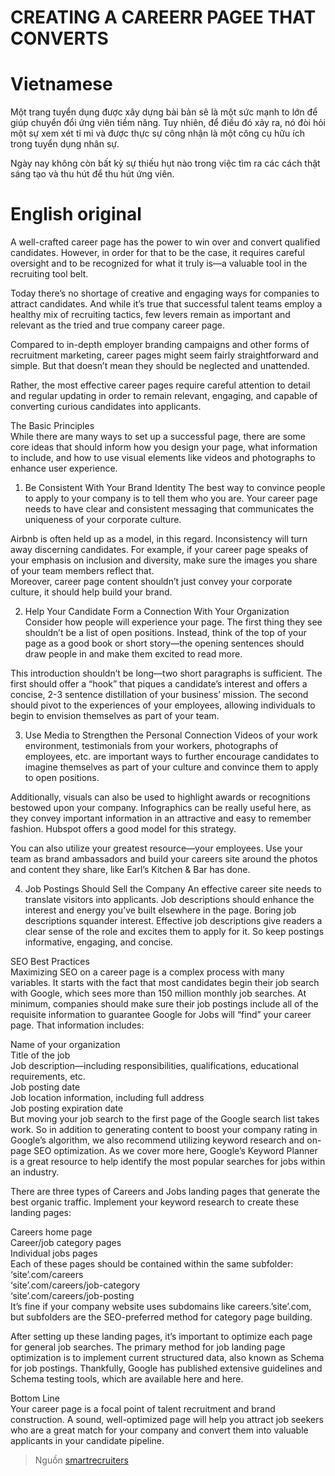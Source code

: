 # CREATING A CAREERR PAGEE THAT CONVERTS


# Vietnamese 
Một trang tuyển dụng được xây dựng bài bản sẽ là một sức mạnh to lớn để giúp chuyển đổi ứng viên tiềm năng. Tuy nhiên, để điều đó xảy ra, nó đòi hỏi một sự xem xét tỉ mỉ và được thực sự công nhận là một công cụ hữu ích trong tuyển dụng nhân sự.  

Ngày nay không còn bất kỳ sự thiếu hụt nào trong việc tìm ra các cách thật sáng tạo và thu hút để thu hút ứng viên.  

# English original  
A well-crafted career page has the power to win over and convert qualified candidates. However, in order for that to be the case, it requires careful oversight and to be recognized for what it truly is—a valuable tool in the recruiting tool belt.  

Today there’s no shortage of creative and engaging ways for companies to attract candidates. And while it’s true that successful talent teams employ a healthy mix of recruiting tactics, few levers remain as important and relevant as the tried and true company career page.  

Compared to in-depth employer branding campaigns and other forms of recruitment marketing, career pages might seem fairly straightforward and simple. But that doesn’t mean they should be neglected and unattended.  

Rather, the most effective career pages require careful attention to detail and regular updating in order to remain relevant, engaging, and capable of converting curious candidates into applicants.  

The Basic Principles  
While there are many ways to set up a successful page, there are some core ideas that should inform how you design your page, what information to include, and how to use visual elements like videos and photographs to enhance user experience.  

1. Be Consistent With Your Brand Identity 
The best way to convince people to apply to your company is to tell them who you are. Your career page needs to have clear and consistent messaging that communicates the uniqueness of your corporate culture.  

Airbnb is often held up as a model, in this regard. Inconsistency will turn away discerning candidates. For example, if your career page speaks of your emphasis on inclusion and diversity, make sure the images you share of your team members reflect that.  
Moreover, career page content shouldn’t just convey your corporate culture, it should help build your brand.  

2. Help Your Candidate Form a Connection With Your Organization
Consider how people will experience your page. The first thing they see shouldn’t be a list of open positions. Instead, think of the top of your page as a good book or short story—the opening sentences should draw people in and make them excited to read more.  

This introduction shouldn’t be long—two short paragraphs is sufficient. The first should offer a “hook” that piques a candidate’s interest and offers a concise, 2-3 sentence distillation of your business’ mission. The second should pivot to the experiences of your employees, allowing individuals to begin to envision themselves as part of your team.  

3. Use Media to Strengthen the Personal Connection
Videos of your work environment, testimonials from your workers, photographs of employees, etc. are important ways to further encourage candidates to imagine themselves as part of your culture and convince them to apply to open positions.  

Additionally, visuals can also be used to highlight awards or recognitions bestowed upon your company. Infographics can be really useful here, as they convey important information in an attractive and easy to remember fashion. Hubspot offers a good model for this strategy.  

You can also utilize your greatest resource—your employees. Use your team as brand ambassadors and build your careers site around the photos and content they share, like Earl’s Kitchen & Bar has done.  

4. Job Postings Should Sell the Company
An effective career site needs to translate visitors into applicants. Job descriptions should enhance the interest and energy you’ve built elsewhere in the page. Boring job descriptions squander interest. Effective job descriptions give readers a clear sense of the role and excites them to apply for it. So keep postings informative, engaging, and concise.  

SEO Best Practices  
Maximizing SEO on a career page is a complex process with many variables. It starts with the fact that most candidates begin their job search with Google, which sees more than 150 million monthly job searches. At minimum, companies should make sure their job postings include all of the requisite information to guarantee Google for Jobs will “find” your career page. That information includes:

 
Name of your organization  
Title of the job  
Job description—including responsibilities, qualifications, educational requirements, etc.  
Job posting date  
Job location information, including full address  
Job posting expiration date  
But moving your job search to the first page of the Google search list takes work. So in addition to generating content to boost your company rating in Google’s algorithm, we also recommend utilizing keyword research and on-page SEO optimization. As we cover more here, Google’s Keyword Planner is a great resource to help identify the most popular searches for jobs within an industry.  

There are three types of Careers and Jobs landing pages that generate the best organic traffic. Implement your keyword research to create these landing pages:  

Careers home page  
Career/job category pages  
Individual jobs pages  
Each of these pages should be contained within the same subfolder:
‘site’.com/careers  
‘site’.com/careers/job-category  
‘site’.com/careers/job-posting  
It’s fine if your company website uses subdomains like careers.’site’.com, but subfolders are the SEO-preferred method for category page building.  

After setting up these landing pages, it’s important to optimize each page for general job searches. The primary method for job landing page optimization is to implement current structured data, also known as Schema for job postings. Thankfully, Google has published extensive guidelines and Schema testing tools, which are available here and here.  

Bottom Line  
Your career page is a focal point of talent recruitment and brand construction. A sound, well-optimized page will help you attract job seekers who are a great match for your company and convert them into valuable applicants in your candidate pipeline.  


> Nguồn [smartrecruiters](https://www.smartrecruiters.com/blog/creating-a-career-page-that-converts/)  
